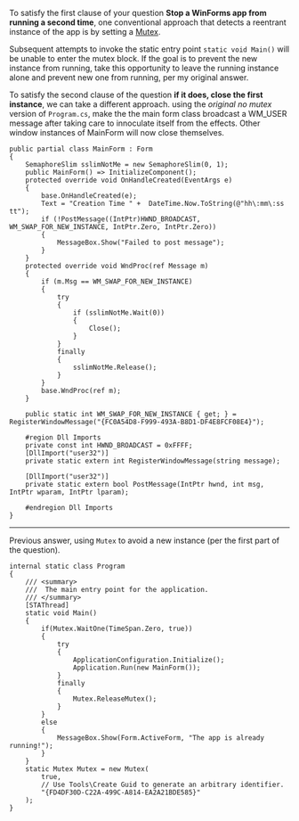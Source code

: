 To satisfy the first clause of your question **Stop a WinForms app from running a second time**, one conventional approach that detects a reentrant instance of the app is by setting a [Mutex](https://learn.microsoft.com/en-us/dotnet/api/system.threading.mutex?view=net-7.0). 

Subsequent attempts to invoke the static entry point `static void Main()` will be unable to enter the mutex block. If the goal is to prevent the new instance from running, take this opportunity to leave the running instance alone and prevent new one from running, per my original answer.

To satisfy the second clause of the question **if it does, close the first instance**, we can take a different approach. using the _original no mutex_ version of `Program.cs`,  make the the main form class broadcast a WM_USER message after taking care to innoculate itself from the effects. Other window instances of MainForm will now close themselves.

```
public partial class MainForm : Form
{
    SemaphoreSlim sslimNotMe = new SemaphoreSlim(0, 1);
    public MainForm() => InitializeComponent();
    protected override void OnHandleCreated(EventArgs e)
    {
        base.OnHandleCreated(e);
        Text = "Creation Time " +  DateTime.Now.ToString(@"hh\:mm\:ss tt");
        if (!PostMessage((IntPtr)HWND_BROADCAST, WM_SWAP_FOR_NEW_INSTANCE, IntPtr.Zero, IntPtr.Zero))
        {
            MessageBox.Show("Failed to post message");
        }
    }
    protected override void WndProc(ref Message m)
    {
        if (m.Msg == WM_SWAP_FOR_NEW_INSTANCE)
        {
            try
            {
                if (sslimNotMe.Wait(0))
                {
                    Close();
                }
            }
            finally
            {
                sslimNotMe.Release();
            }
        }
        base.WndProc(ref m);
    }

    public static int WM_SWAP_FOR_NEW_INSTANCE { get; } = RegisterWindowMessage("{FC0A54D8-F999-493A-B8D1-DF4E8FCF08E4}");

    #region Dll Imports
    private const int HWND_BROADCAST = 0xFFFF;
    [DllImport("user32")]
    private static extern int RegisterWindowMessage(string message);

    [DllImport("user32")]
    private static extern bool PostMessage(IntPtr hwnd, int msg, IntPtr wparam, IntPtr lparam);

    #endregion Dll Imports
}
```

___

Previous answer, using `Mutex` to avoid a new instance (per the first part of the question).

```
internal static class Program
{
    /// <summary>
    ///  The main entry point for the application.
    /// </summary>
    [STAThread]
    static void Main()
    {
        if(Mutex.WaitOne(TimeSpan.Zero, true))
        {
            try
            {
                ApplicationConfiguration.Initialize();
                Application.Run(new MainForm());
            }
            finally
            {
                Mutex.ReleaseMutex();
            }
        }
        else
        {
            MessageBox.Show(Form.ActiveForm, "The app is already running!");
        }
    }
    static Mutex Mutex = new Mutex(
        true,
        // Use Tools\Create Guid to generate an arbitrary identifier.
        "{FD4DF30D-C22A-499C-A814-EA2A21BDE585}"
    );
}
```